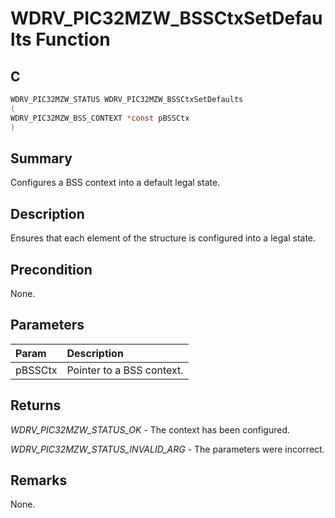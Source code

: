 # WDRV_PIC32MZW_BSSCtxSetDefaults Function

## C

```c
WDRV_PIC32MZW_STATUS WDRV_PIC32MZW_BSSCtxSetDefaults
(
WDRV_PIC32MZW_BSS_CONTEXT *const pBSSCtx
)
```

## Summary

Configures a BSS context into a default legal state.  

## Description

Ensures that each element of the structure is configured into a legal state.

## Precondition

None.  

## Parameters

| Param | Description |
|:----- |:----------- |
| pBSSCtx | Pointer to a BSS context.  

## Returns

*WDRV_PIC32MZW_STATUS_OK* - The context has been configured.

*WDRV_PIC32MZW_STATUS_INVALID_ARG* - The parameters were incorrect.
 

## Remarks

None.  


